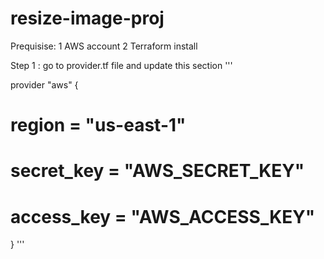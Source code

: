 # resize-image-proj

Prequisise:
  1 AWS account 
  2 Terraform install

Step 1 :
  go to provider.tf  file and update this section
  '''
  
provider "aws" {
  # region     = "us-east-1"
  # secret_key = "AWS_SECRET_KEY"
  # access_key = "AWS_ACCESS_KEY"

}
'''

